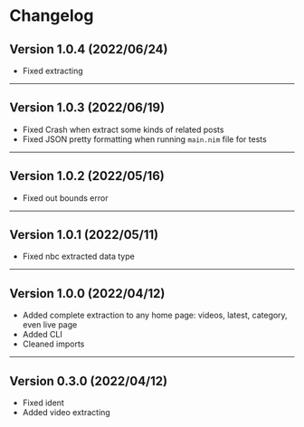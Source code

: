 # Changelog

## Version 1.0.4 (2022/06/24)

- Fixed extracting

---

## Version 1.0.3 (2022/06/19)

- Fixed Crash when extract some kinds of related posts
- Fixed JSON pretty formatting when running `main.nim` file for tests

---

## Version 1.0.2 (2022/05/16)

- Fixed out bounds error

---

## Version 1.0.1 (2022/05/11)

- Fixed nbc extracted data type

---

## Version 1.0.0 (2022/04/12)

- Added complete extraction to any home page: videos, latest, category, even live page
- Added CLI
- Cleaned imports

---

## Version 0.3.0 (2022/04/12)

- Fixed ident
- Added video extracting
